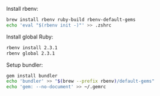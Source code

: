 Install rbenv:

```bash
brew install rbenv ruby-build rbenv-default-gems
echo 'eval "$(rbenv init -)"' >> .zshrc
```

Install global Ruby:

```bash
rbenv install 2.3.1
rbenv global 2.3.1
```

Setup bundler:

```bash
gem install bundler
echo 'bundler' >> "$(brew --prefix rbenv)/default-gems"
echo 'gem: --no-document' >> ~/.gemrc
```



